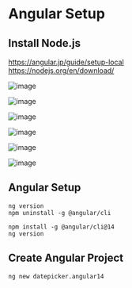 # Angular Setup

## Install Node.js
https://angular.jp/guide/setup-local  
https://nodejs.org/en/download/  


![image](https://user-images.githubusercontent.com/38905609/174221507-415108dd-d73a-497a-aef4-ebc27dd99e27.png)

![image](https://user-images.githubusercontent.com/38905609/174221619-1cf64e4b-97d4-4d72-99e5-0dcee2c20a60.png)


![image](https://user-images.githubusercontent.com/38905609/174221654-faa61179-9464-4e1d-9f5f-72502580905e.png)


![image](https://user-images.githubusercontent.com/38905609/174221671-7bd77e4e-1b90-4168-85e3-957cdc6a9925.png)


![image](https://user-images.githubusercontent.com/38905609/174221682-12b81092-3dd5-4b7c-9fd1-e10344caadb6.png)


![image](https://user-images.githubusercontent.com/38905609/174221710-44a8fa1b-a414-49f7-a24e-23d0510aa527.png)


## Angular Setup

`ng version`  
`npm uninstall -g @angular/cli`  
```
npm install -g @angular/cli@14
ng version
```

## Create Angular Project
```
ng new datepicker.angular14
```

